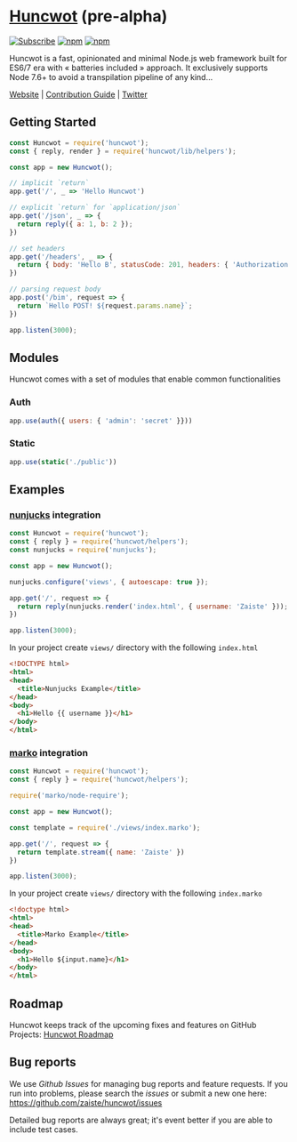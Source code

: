 # [Huncwot](https://huncwot.org) (pre-alpha)


[![Subscribe](https://img.shields.io/badge/%20huncwot%20-%20newsletter%20-blue.svg)](https://landing.mailerlite.com/webforms/landing/a3k0m1)
[![npm](https://img.shields.io/npm/v/huncwot.svg)](https://www.npmjs.com/package/huncwot)
[![npm](https://img.shields.io/npm/dm/huncwot.svg)](https://www.npmjs.com/package/huncwot)

Huncwot is a fast, opinionated and minimal Node.js web framework built for ES6/7 era with « batteries included » approach. It exclusively supports Node 7.6+ to avoid a transpilation pipeline of any kind...

[Website](https://huncwot.org) |
[Contribution Guide](CONTRIBUTING.md) |
[Twitter](http://twitter.com/huncwot)

## Getting Started 

```js
const Huncwot = require('huncwot');
const { reply, render } = require('huncwot/lib/helpers');

const app = new Huncwot();

// implicit `return`
app.get('/', _ => 'Hello Huncwot')

// explicit `return` for `application/json`
app.get('/json', _ => {
  return reply({ a: 1, b: 2 });
})

// set headers
app.get('/headers', _ => {
  return { body: 'Hello B', statusCode: 201, headers: { 'Authorization': 'PASS' } }
})

// parsing request body 
app.post('/bim', request => {
  return `Hello POST! ${request.params.name}`;
})

app.listen(3000);
```

## Modules

Huncwot comes with a set of modules that enable common functionalities

### Auth

```js
app.use(auth({ users: { 'admin': 'secret' }}))
```

### Static

```js
app.use(static('./public'))
```

## Examples

### [nunjucks](https://mozilla.github.io/nunjucks/) integration

```js
const Huncwot = require('huncwot');
const { reply } = require('huncwot/helpers');
const nunjucks = require('nunjucks');

const app = new Huncwot();

nunjucks.configure('views', { autoescape: true });

app.get('/', request => {
  return reply(nunjucks.render('index.html', { username: 'Zaiste' }));
})

app.listen(3000);
```

In your project create `views/` directory with the following `index.html`

```html
<!DOCTYPE html>
<html>
<head>
  <title>Nunjucks Example</title>
</head>
<body>
  <h1>Hello {{ username }}</h1>
</body>
</html>
```

### [marko](http://markojs.com) integration

```js
const Huncwot = require('huncwot');
const { reply } = require('huncwot/helpers');

require('marko/node-require');

const app = new Huncwot();

const template = require('./views/index.marko');

app.get('/', request => {
  return template.stream({ name: 'Zaiste' })
})

app.listen(3000);
```

In your project create `views/` directory with the following `index.marko`

```html
<!doctype html>
<html>
<head>
  <title>Marko Example</title>
</head>
<body>
  <h1>Hello ${input.name}</h1>
</body>
</html>
```

## Roadmap

Huncwot keeps track of the upcoming fixes and features on GitHub Projects: [Huncwot Roadmap](https://github.com/zaiste/huncwot/projects/1)

## Bug reports

We use *Github Issues* for managing bug reports and feature requests. If you run
into problems, please search the *issues* or submit a new one here:
https://github.com/zaiste/huncwot/issues

Detailed bug reports are always great; it's event better if you are able to
include test cases.
